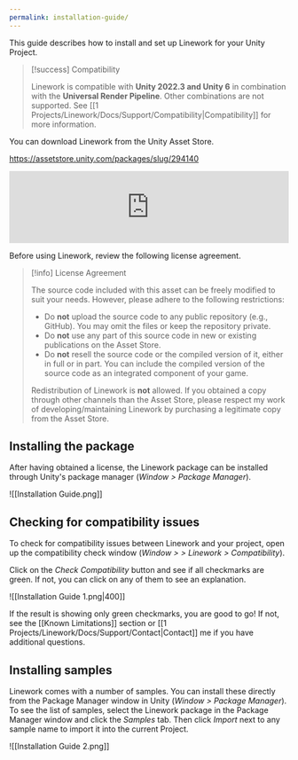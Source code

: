 ```yaml
---
permalink: installation-guide/
---
```


This guide describes how to install and set up Linework for your Unity Project.

> [!success] Compatibility
> 
> Linework is compatible with **Unity 2022.3 and Unity 6** in combination with the **Universal Render Pipeline**. Other combinations are not supported. See [[1 Projects/Linework/Docs/Support/Compatibility|Compatibility]] for more information.

You can download Linework from the Unity Asset Store.

https://assetstore.unity.com/packages/slug/294140

<iframe src="https://assetstore.unity.com/linkmaker/embed/package/294140/widget-wide?aid=1011l3n8v" style="width:100%; height:130px; border:0px;"></iframe>

Before using Linework, review the following license agreement.

> [!info] License Agreement
> 
> The source code included with this asset can be freely modified to suit your needs. However, please adhere to the following restrictions:
> - Do **not** upload the source code to any public repository (e.g., GitHub). You may omit the files or keep the repository private.
> - Do **not** use any part of this source code in new or existing publications on the Asset Store.
> - Do **not** resell the source code or the compiled version of it, either in full or in part. You can include the compiled version of the source code as an integrated component of your game.
> 
> Redistribution of Linework is **not** allowed. If you obtained a copy through other channels than the Asset Store, please respect my work of developing/maintaining Linework by purchasing a legitimate copy from the Asset Store.

## Installing the package

After having obtained a license, the Linework package can be installed through Unity's package manager (*Window > Package Manager*). 

![[Installation Guide.png]]

## Checking for compatibility issues

To check for compatibility issues between Linework and your project, open up the compatibility check window (*Window > > Linework > Compatibility*).

Click on the *Check Compatibility* button and see if all checkmarks are green. If not, you can click on any of them to see an explanation.

![[Installation Guide 1.png|400]]

If the result is showing only green checkmarks, you are good to go! If not, see the [[Known Limitations]] section or [[1 Projects/Linework/Docs/Support/Contact|Contact]] me if you have additional questions.

## Installing samples

Linework comes with a number of samples. You can install these directly from the Package Manager window in Unity (*Window > Package Manager*). To see the list of samples, select the Linework package in the Package Manager window and click the *Samples* tab. Then click *Import* next to any sample name to import it into the current Project.


![[Installation Guide 2.png]]